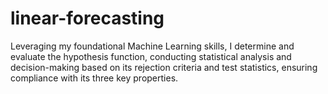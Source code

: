 # linear-forecasting
Leveraging my foundational Machine Learning skills, I determine and evaluate the hypothesis function, conducting statistical analysis and decision-making based on its rejection criteria and test statistics, ensuring compliance with its three key properties.
